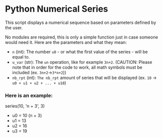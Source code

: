 # Python Numerical Series

This script displays a numerical sequence based on parameters defined by the user.

No modules are required, this is only a simple function just in case someone would need it.
Here are the parameters and what they mean:

  - `n` (int): The number `u0` - or what the first value of the series - will be equal to.
  - `u_var` (str): The `un` operation, like for example `3n+2`. (CAUTION: Please note that in order for the code to work, all math symbols must be included (ex. `3n+2`->`3*n+2`))
  - `nb_rpt` (int): `The nb_rpt` amount of series that will be displayed
    (ex. `10` -> `u0 + u1 + u2 + ... + u10`)

 ### Here is an example:
  
  series(10, 'n + 3', 3)
  -  u0 = 10 (n + 3)
  -  u1 = 13
  -  u2 = 16
  -  u3 = 19
